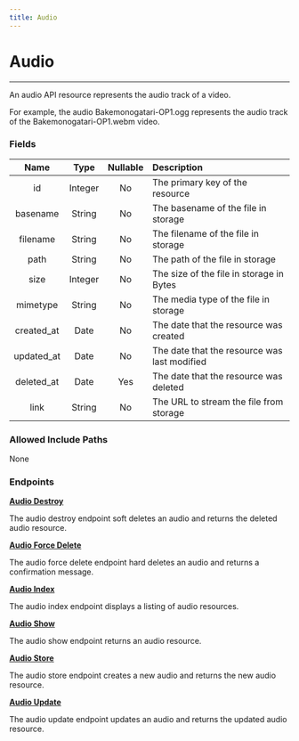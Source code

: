 ```yaml
---
title: Audio
---
```


# Audio

---

An audio API resource represents the audio track of a video.

For example, the audio Bakemonogatari-OP1.ogg represents the audio track of the Bakemonogatari-OP1.webm video.

### Fields

|    Name    |  Type   | Nullable | Description                                  |
| :--------: | :-----: | :------: | :------------------------------------------- |
| id         | Integer | No       | The primary key of the resource              |
| basename   | String  | No       | The basename of the file in storage          |
| filename   | String  | No       | The filename of the file in storage          |
| path       | String  | No       | The path of the file in storage              |
| size       | Integer | No       | The size of the file in storage in Bytes     |
| mimetype   | String  | No       | The media type of the file in storage        |
| created_at | Date    | No       | The date that the resource was created       |
| updated_at | Date    | No       | The date that the resource was last modified |
| deleted_at | Date    | Yes      | The date that the resource was deleted       |
| link       | String  | No       | The URL to stream the file from storage      |

### Allowed Include Paths

None

### Endpoints

**[Audio Destroy](/audio/destroy/)**

The audio destroy endpoint soft deletes an audio and returns the deleted audio resource.

**[Audio Force Delete](/audio/forceDelete/)**

The audio force delete endpoint hard deletes an audio and returns a confirmation message.

**[Audio Index](/audio/index/)**

The audio index endpoint displays a listing of audio resources.

**[Audio Show](/audio/show/)**

The audio show endpoint returns an audio resource.

**[Audio Store](/audio/store/)**

The audio store endpoint creates a new audio and returns the new audio resource.

**[Audio Update](/audio/update/)**

The audio update endpoint updates an audio and returns the updated audio resource.